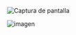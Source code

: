 ![Captura de pantalla](https://github.com/joaquin1444/clientes-v2ray/assets/161053531/acffaaa2-c3e6-4f5b-8d0b-3455216b6dce)

![imagen](https://github.com/joaquin1444/clientes-v2ray/assets/161053531/cd5e12e6-a74a-4fca-922e-ab089338787c)
